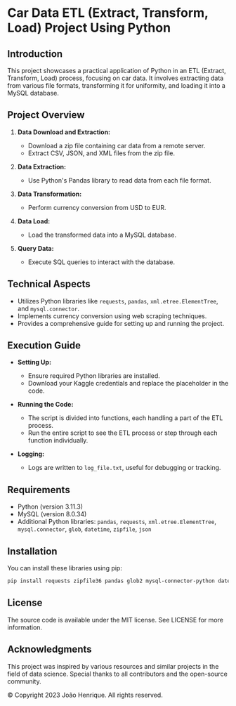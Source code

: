 # Car Data ETL (Extract, Transform, Load) Project Using Python

## Introduction

This project showcases a practical application of Python in an ETL (Extract, Transform, Load) process, focusing on car data. It involves extracting data from various file formats, transforming it for uniformity, and loading it into a MySQL database.

## Project Overview

1. **Data Download and Extraction:**
   - Download a zip file containing car data from a remote server.
   - Extract CSV, JSON, and XML files from the zip file.

2. **Data Extraction:**
   - Use Python's Pandas library to read data from each file format.

3. **Data Transformation:**
   - Perform currency conversion from USD to EUR.

4. **Data Load:**
   - Load the transformed data into a MySQL database.

5. **Query Data:**
   - Execute SQL queries to interact with the database.

## Technical Aspects

- Utilizes Python libraries like `requests`, `pandas`, `xml.etree.ElementTree`, and `mysql.connector`.
- Implements currency conversion using web scraping techniques.
- Provides a comprehensive guide for setting up and running the project.

## Execution Guide

- **Setting Up:**
  - Ensure required Python libraries are installed.
  - Download your Kaggle credentials and replace the placeholder in the code.

- **Running the Code:**
  - The script is divided into functions, each handling a part of the ETL process.
  - Run the entire script to see the ETL process or step through each function individually.

- **Logging:**
  - Logs are written to `log_file.txt`, useful for debugging or tracking.

## Requirements

- Python (version 3.11.3)
- MySQL (version 8.0.34)
- Additional Python libraries: `pandas`, `requests`, `xml.etree.ElementTree`, `mysql.connector`, `glob`, `datetime`, `zipfile`, `json`

## Installation

You can install these libraries using pip:

```sh
pip install requests zipfile36 pandas glob2 mysql-connector-python datetime
```

## License

The source code is available under the MIT license. See LICENSE for more information.

## Acknowledgments

This project was inspired by various resources and similar projects in the field of data science. Special thanks to all contributors and the open-source community.

© Copyright 2023 João Henrique. All rights reserved.
